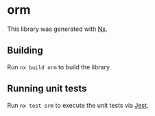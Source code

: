 # orm

This library was generated with [Nx](https://nx.dev).

## Building

Run `nx build orm` to build the library.

## Running unit tests

Run `nx test orm` to execute the unit tests via [Jest](https://jestjs.io).

